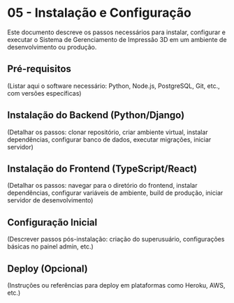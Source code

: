 # 05 - Instalação e Configuração

Este documento descreve os passos necessários para instalar, configurar e executar o Sistema de Gerenciamento de Impressão 3D em um ambiente de desenvolvimento ou produção.

## Pré-requisitos

(Listar aqui o software necessário: Python, Node.js, PostgreSQL, Git, etc., com versões específicas)

## Instalação do Backend (Python/Django)

(Detalhar os passos: clonar repositório, criar ambiente virtual, instalar dependências, configurar banco de dados, executar migrações, iniciar servidor)

## Instalação do Frontend (TypeScript/React)

(Detalhar os passos: navegar para o diretório do frontend, instalar dependências, configurar variáveis de ambiente, build de produção, iniciar servidor de desenvolvimento)

## Configuração Inicial

(Descrever passos pós-instalação: criação do superusuário, configurações básicas no painel admin, etc.)

## Deploy (Opcional)

(Instruções ou referências para deploy em plataformas como Heroku, AWS, etc.)


